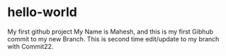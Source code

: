 # hello-world
My first github project
My Name is Mahesh, and this is my first Gibhub commit to my new Branch.
This is second time edit/update to my branch with Commit22.
